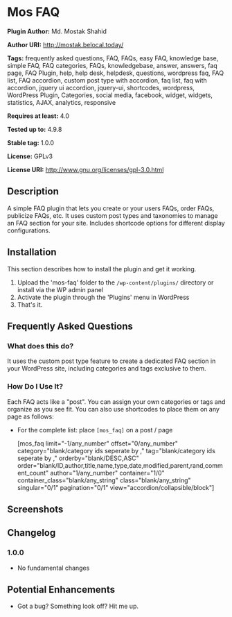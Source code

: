 # Mos FAQ #
**Plugin Author:** Md. Mostak Shahid

**Author URI:** http://mostak.belocal.today/

**Tags:** frequently asked questions, FAQ, FAQs, easy FAQ, knowledge base, simple FAQ, FAQ categories, FAQs, knowledgebase, answer, answers, faq page, FAQ Plugin, help, help desk, helpdesk, questions, wordpress faq, FAQ list, FAQ accordion, custom post type with accordion, faq list, faq with accordion, jquery ui accordion, jquery-ui, shortcodes, wordpress, WordPress Plugin, Categories, social media, facebook, widget, widgets, statistics, AJAX, analytics, responsive

**Requires at least:** 4.0

**Tested up to:** 4.9.8

**Stable tag:** 1.0.0

**License:** GPLv3

**License URI:** http://www.gnu.org/licenses/gpl-3.0.html


## Description ##
A simple FAQ plugin that lets you create or your users FAQs, order FAQs, publicize FAQs, etc. It uses custom post types and taxonomies to manage an FAQ section for your site. Includes shortcode options for different display configurations.

## Installation ##

This section describes how to install the plugin and get it working.

1. Upload the 'mos-faq' folder to the `/wp-content/plugins/` directory or install via the WP admin panel
2. Activate the plugin through the 'Plugins' menu in WordPress
3. That's it.

## Frequently Asked Questions ##

### What does this do? ###

It uses the custom post type feature to create a dedicated FAQ section in your WordPress site, including categories and tags exclusive to them.

### How Do I Use It? ###

Each FAQ acts like a "post". You can assign your own categories or tags and organize as you see fit. You can also use shortcodes to place them on any page as follows:

* For the complete list:
	place `[mos_faq]` on a post / page

	[mos_faq limit="-1/any_number" offset="0/any_number" category="blank/category ids seperate by ," tag="blank/category ids seperate by ," orderby="blank/DESC,ASC" order="blank/ID,author,title,name,type,date,modified,parent,rand,comment_count" author="1/any_number" container="1/0" container_class="blank/any_string" class="blank/any_string" singular="0/1" pagination="0/1" view="accordion/collapsible/block"]



## Screenshots ##

## Changelog ##

### 1.0.0 ###
* No fundamental changes

## Potential Enhancements ##
* Got a bug? Something look off? Hit me up.

